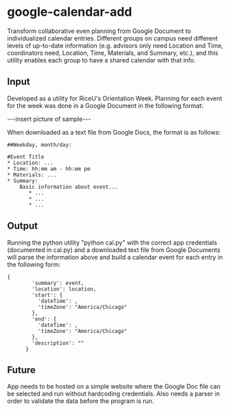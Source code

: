 google-calendar-add
====================

Transform collaborative even planning from Google Document to individualized 
calendar entries. Different groups on campus need different levels of 
up-to-date information (e.g. advisors only need Location and Time, coordinators
need, Location, Time, Materials, and Summary, etc.), and this utility enables
each group to have a shared calendar with that info. 

## Input

Developed as a utility for RiceU's Orientation Week. Planning for each event for
the week was done in a Google Document in the following format: 

---insert picture of sample---

When downloaded as a text file from Google Docs, the format is as follows:

```
##Weekday, month/day:

#Event Title
* Location: ...
* Time: hh:mm am - hh:mm pm
* Materials: ...
* Summary:
    Basic information about event... 
       * ...
       * ...
       * ...
```

## Output

Running the python utility "python cal.py" with the correct app credentials 
(documented in cal.py) and a downloaded text file from Google Documents will 
parse the information above and build a calendar event for each entry in the 
following form: 

```
{
        'summary': event,
        'location': location,
        'start': {
          'dateTime': ,
          'timeZone': "America/Chicago"
        },
        'end': {
          'dateTime': ,
          'timeZone': "America/Chicago"
        },
        'description': ""
      }
```

## Future

App needs to be hosted on a simple website where the Google Doc file can be 
selected and run without hardcoding credentials. Also needs a parser in order 
to validate the data before the program is run. 
